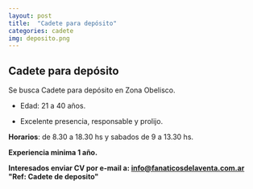 ```yaml
---
layout: post
title:  "Cadete para depósito"
categories: cadete
img: deposito.png
---
```



 

## Cadete para depósito

Se busca Cadete para depósito en Zona Obelisco. 

- Edad: 21 a 40 años.

- Excelente presencia, responsable y prolijo. 

**Horarios**: de 8.30 a 18.30 hs y sabados de 9 a 13.30 hs.

**Experiencia minima 1 año.**

**Interesados enviar CV por e-mail a: info@fanaticosdelaventa.com.ar 
"Ref: Cadete de deposito"**
